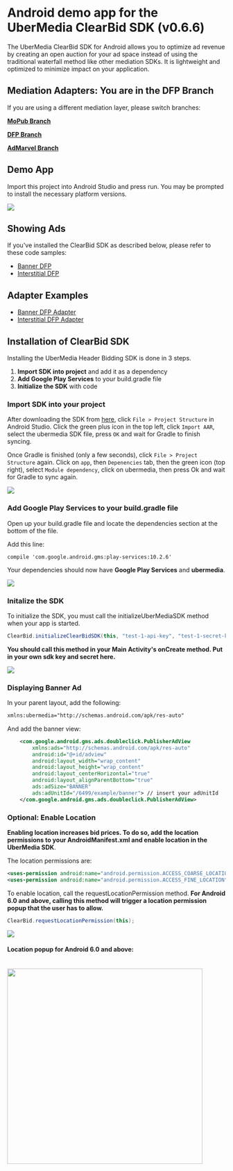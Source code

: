 # Android demo app for the UberMedia ClearBid SDK (v0.6.6)

The UberMedia ClearBid SDK for Android allows you to optimize ad revenue by creating an open auction for your ad space instead of using the traditional waterfall method like other mediation SDKs. It is lightweight and optimized to minimize impact on your application.

## Mediation Adapters: **You are in the DFP Branch**

If you are using a different mediation layer, please switch branches:

[**MoPub Branch**](https://github.com/cintric/ubermedia-sdk-android-demo)

[**DFP Branch**](https://github.com/cintric/ubermedia-sdk-android-demo/tree/DFP-Adapter)

[**AdMarvel Branch**](https://github.com/cintric/ubermedia-sdk-android-demo/tree/AdMarvel-Adapter)

## Demo App

Import this project into Android Studio and press run. You may be prompted to install the necessary platform versions.

![](https://raw.githubusercontent.com/cintric/ubermedia-sdk-android-demo/MoPub-Adapter/doc_assets/test-app.png)

## Showing Ads

If you've installed the ClearBid SDK as described below, please refer to these code samples:

- [Banner DFP](https://github.com/cintric/ubermedia-sdk-android-demo/blob/DFP-Adapter/app/src/main/java/ubermedia/com/headerbiddingdemo/MainActivity.java)
- [Interstitial DFP](https://github.com/cintric/ubermedia-sdk-android-demo/blob/DFP-Adapter/app/src/main/java/ubermedia/com/headerbiddingdemo/InterstitialActivity.java)

## Adapter Examples

- [Banner DFP Adapter](https://github.com/cintric/ubermedia-sdk-android-demo/blob/DFP-Adapter/app/src/main/java/com/ubermedia/DfpBannerAdapter.java)
- [Interstitial DFP Adapter](https://github.com/cintric/ubermedia-sdk-android-demo/blob/DFP-Adapter/app/src/main/java/com/ubermedia/DfpInterstitialAdapter.java)

## Installation of ClearBid SDK

Installing the UberMedia Header Bidding SDK is done in 3 steps.

1. **Import SDK into project** and add it as a dependency
2. **Add Google Play Services** to your build.gradle file
3. **Initialize the SDK** with code

### Import SDK into your project

After downloading the SDK from [here](https://github.com/cintric/ubermedia-sdk-android-demo/blob/MoPub-Adapter/ubermedia/ubermedia.aar), click `File > Project Structure` in Android Studio. Click the green plus icon in the top left, click `Import AAR`, select the ubermedia SDK file, press `OK` and wait for Gradle to finish syncing.

Once Gradle is finished (only a few seconds), click `File > Project Structure` again. Click on `app`, then `Depenencies` tab, then the green icon (top right), select `Module dependency`, click on ubermedia, then press Ok and wait for Gradle to sync again.

![](https://raw.githubusercontent.com/cintric/ubermedia-sdk-android-demo/MoPub-Adapter/doc_assets/import-module.gif)

### Add Google Play Services to your build.gradle file

Open up your build.gradle file and locate the dependencies section at the bottom of the file.

Add this line:

```
compile 'com.google.android.gms:play-services:10.2.6'
```

Your dependencies should now have **Google Play Services** and **ubermedia**.

![](https://raw.githubusercontent.com/cintric/ubermedia-sdk-android-demo/MoPub-Adapter/doc_assets/build-gradle.png)

### Initalize the SDK

To initialize the SDK, you must call the initializeUberMediaSDK method when your app is started.

```java
ClearBid.initializeClearBidSDK(this, "test-1-api-key", "test-1-secret-key");
```

**You should call this method in your Main Activity's onCreate method.
Put in your own sdk key and secret here.**

![](https://raw.githubusercontent.com/cintric/ubermedia-sdk-android-demo/MoPub-Adapter/doc_assets/sdk-init.png)

### Displaying Banner Ad

In your parent layout, add the following:

```xml
xmlns:ubermedia="http://schemas.android.com/apk/res-auto"
```

And add the banner view:

```xml
    <com.google.android.gms.ads.doubleclick.PublisherAdView
        xmlns:ads="http://schemas.android.com/apk/res-auto"
        android:id="@+id/adview"
        android:layout_width="wrap_content"
        android:layout_height="wrap_content"
        android:layout_centerHorizontal="true"
        android:layout_alignParentBottom="true"
        ads:adSize="BANNER"
        ads:adUnitId="/6499/example/banner"> // insert your adUnitId
    </com.google.android.gms.ads.doubleclick.PublisherAdView>

```

### Optional: Enable Location

**Enabling location increases bid prices. To do so, add the location permissions to your AndroidManifest.xml and enable location in the UberMedia SDK**.

The location permissions are:

```xml
<uses-permission android:name="android.permission.ACCESS_COARSE_LOCATION" />
<uses-permission android:name="android.permission.ACCESS_FINE_LOCATION" />
```

To enable location, call the requestLocationPermission method. **For Android 6.0 and above, calling this method will trigger a location permission popup that the user has to allow.** 

```java
ClearBid.requestLocationPermission(this);
```

![](https://raw.githubusercontent.com/cintric/ubermedia-sdk-android-demo/MoPub-Adapter/doc_assets/request-location.png)

#### Location popup for Android 6.0 and above:

<br />
<img src="https://raw.githubusercontent.com/cintric/ubermedia-sdk-android-demo/MoPub-Adapter/doc_assets/location-popup.png" width="450" />
